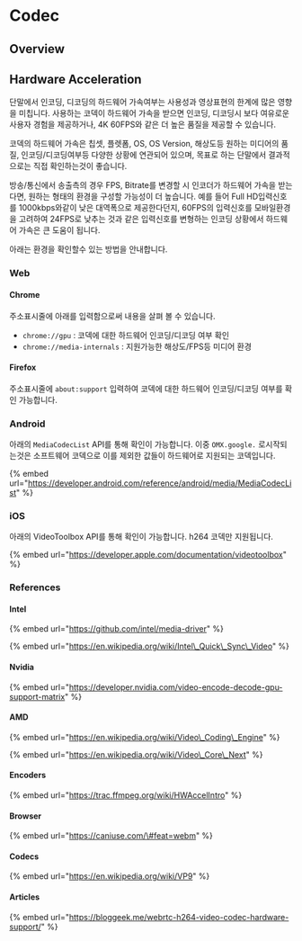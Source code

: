 # Codec

## Overview

## Hardware Acceleration

단말에서 인코딩, 디코딩의 하드웨어 가속여부는 사용성과 영상표현의 한계에 많은 영향을 미칩니다. 사용하는 코덱이 하드웨어 가속을 받으면 인코딩, 디코딩시 보다 여유로운 사용자 경험을 제공하거나, 4K 60FPS와 같은 더 높은 품질을 제공할 수 있습니다.

코덱의 하드웨어 가속은 칩셋, 플렛폼, OS, OS Version, 해상도등 원하는 미디어의 품질, 인코딩/디코딩여부등 다양한 상황에 연관되어 있으며, 목표로 하는 단말에서 결과적으로는 직접 확인하는것이 좋습니다.

방송/통신에서 송출측의 경우 FPS, Bitrate를 변경할 시 인코더가 하드웨어 가속을 받는다면, 원하는 형태의 환경을 구성할 가능성이 더 높습니다. 예를 들어 Full HD입력신호를 1000kbps와같이 낮은 대역폭으로 제공한다던지, 60FPS의 입력신호를 모바일환경을 고려하여 24FPS로 낮추는 것과 같은 입력신호를 변형하는 인코딩 상황에서 하드웨어 가속은 큰 도움이 됩니다.

아래는 환경을 확인할수 있는 방법을 안내합니다.

### Web

#### Chrome

주소표시줄에 아래를 입력함으로써 내용을 살펴 볼 수 있습니다.

* `chrome://gpu` : 코덱에 대한 하드웨어 인코딩/디코딩 여부 확인
* `chrome://media-internals` : 지원가능한 해상도/FPS등 미디어 환경

#### Firefox

주소표시줄에 `about:support` 입력하여 코덱에 대한 하드웨어 인코딩/디코딩 여부를 확인 가능합니다.

### Android

아래의 `MediaCodecList` API를 통해 확인이 가능합니다. 이중 `OMX.google.` 로시작되는것은 소프트웨어 코덱으로 이를 제외한 값들이 하드웨어로 지원되는 코덱입니다.

{% embed url="https://developer.android.com/reference/android/media/MediaCodecList" %}

### iOS

아래의 VideoToolbox API를 통해 확인이 가능합니다. h264 코덱만 지원됩니다.

{% embed url="https://developer.apple.com/documentation/videotoolbox" %}

### References

#### Intel

{% embed url="https://github.com/intel/media-driver" %}

{% embed url="https://en.wikipedia.org/wiki/Intel\_Quick\_Sync\_Video" %}

#### Nvidia

{% embed url="https://developer.nvidia.com/video-encode-decode-gpu-support-matrix" %}

#### AMD

{% embed url="https://en.wikipedia.org/wiki/Video\_Coding\_Engine" %}

{% embed url="https://en.wikipedia.org/wiki/Video\_Core\_Next" %}

#### Encoders

{% embed url="https://trac.ffmpeg.org/wiki/HWAccelIntro" %}

#### Browser

{% embed url="https://caniuse.com/\#feat=webm" %}

#### Codecs

{% embed url="https://en.wikipedia.org/wiki/VP9" %}

#### Articles

{% embed url="https://bloggeek.me/webrtc-h264-video-codec-hardware-support/" %}

## 

